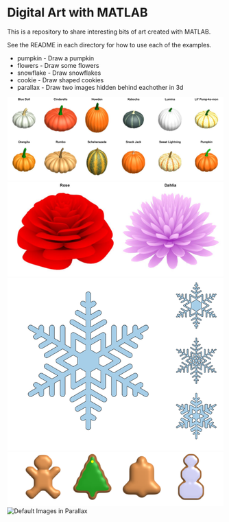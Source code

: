 # Digital Art with MATLAB

This is a repository to share interesting bits of art created with MATLAB.

See the README in each directory for how to use each of the examples.

- pumpkin - Draw a pumpkin
- flowers - Draw some flowers
- snowflake - Draw snowflakes
- cookie - Draw shaped cookies
- parallax - Draw two images hidden behind eachother in 3d

![Example Punkin Breeds](./pumpkin/punkin_tiles.jpg)
![Example Flowers](./flowers/flower_tiles.jpg)
![Example Snowflake](./snowflake/flaketilesh.png)
![Example Cookie](./cookie/cookie_tiles.png)
![Default Images in Parallax](./parallax/parallax_demo.gif)
